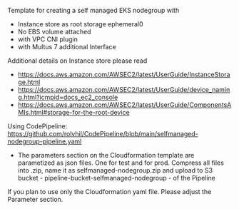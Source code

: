 Template for creating a self managed EKS nodegroup with
- Instance store as root storage ephemeral0
- No EBS volume attached
- with VPC CNI plugin
- with Multus 7 additional Interface

Additional details on Instance store please read
- https://docs.aws.amazon.com/AWSEC2/latest/UserGuide/InstanceStorage.html
- https://docs.aws.amazon.com/AWSEC2/latest/UserGuide/device_naming.html?icmpid=docs_ec2_console
- https://docs.aws.amazon.com/AWSEC2/latest/UserGuide/ComponentsAMIs.html#storage-for-the-root-device


Using CodePipeline: https://github.com/rolvhil/CodePipeline/blob/main/selfmanaged-nodegroup-pipeline.yaml
- The parameters section on the Cloudformation template are parametized as json files. One for test and for prod. Compress all files into .zip, name it as selfmanaged-nodegroup.zip and upload to S3 bucket - pipeline-bucket-selfmanaged-nodegroup - of the Pipeline

If you plan to use only the Cloudformation yaml file. Please adjust the Parameter section.
